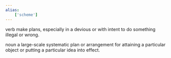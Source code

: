 ```yaml
---
alias:
    ['scheme']
---
```

verb
make plans, especially in a devious or with intent to do something illegal or wrong.

noun
a large-scale systematic plan or arrangement for attaining a particular object or putting a particular idea into effect.